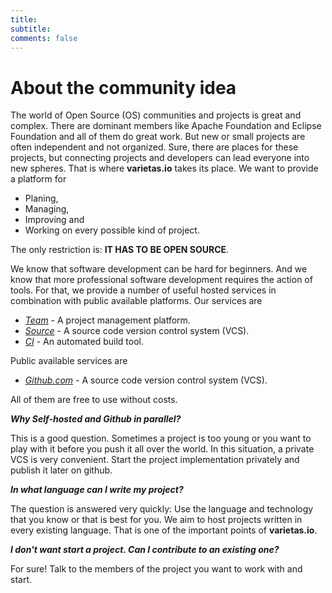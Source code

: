 ```yaml
---
title: 
subtitle: 
comments: false
---
```

# About the community idea
The world of Open Source (OS) communities and projects is great and  complex. There are dominant members like Apache Foundation and Eclipse  Foundation and all of them do great work. But new or small projects are  often independent and not organized. Sure, there are places for these  projects, but connecting projects and developers can lead everyone into  new spheres. That is where **varietas.io** takes its place.
We want to provide a platform for

- Planing,
- Managing,
- Improving and
- Working on every possible kind of project.

The only restriction is: **IT HAS TO BE OPEN SOURCE**.

We know that software development can be hard for beginners. And we know that more professional software development requires the action of tools. For that, we provide a number of useful hosted services in combination with public available platforms.
Our services are

- *[Team](https://team.varietas.io)* - A project management platform.
- *[Source](https://source.varietas.io)* - A source code version control system (VCS).
- *[CI](https://ci.varietas.io)* - An automated build tool.

Public available services are

- *[Github.com](https://github.com/varietas)* - A source code version control system (VCS).

All of them are free to use without costs.

***Why Self-hosted and Github in parallel?***

This is a good question. Sometimes a project is too young or you want to play with it before you push it all over the world. In this  situation, a private VCS is very convenient. Start the project implementation privately and publish it later on github.

***In what language can I write my project?***

The question is answered very quickly: Use the language and technology that you know or that is best for you. We aim to host projects written in every existing language. That is one of the  important points of **varietas.io**.

***I don't want start a project. Can I contribute to an existing one?***

For sure! Talk to the members of the project you want to work with and start.